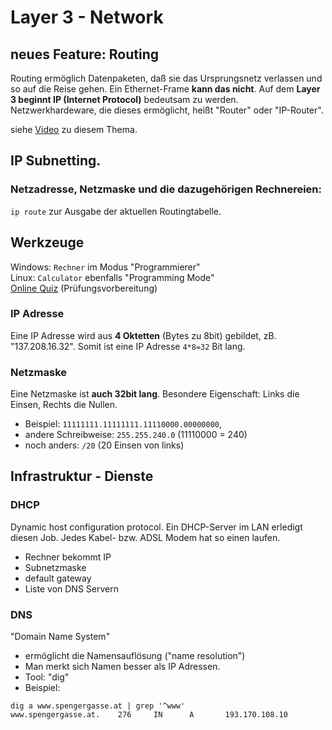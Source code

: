 # Layer 3 - Network

## neues Feature: Routing

Routing ermöglich Datenpaketen, daß sie das Ursprungsnetz verlassen und so auf die Reise gehen. Ein Ethernet-Frame **kann das nicht**. Auf dem **Layer 3 beginnt IP (Internet Protocol)** bedeutsam zu werden. Netzwerkhardeware, die dieses ermöglicht, heißt "Router" oder "IP-Router".

siehe [Video](https://youtu.be/qJsjizuuDB4) zu diesem Thema.

## IP Subnetting.

### Netzadresse, Netzmaske und die dazugehörigen Rechnereien:

`ip route` zur Ausgabe der aktuellen Routingtabelle.

## Werkzeuge
Windows: `Rechner` im Modus "Programmierer"  
Linux: `Calculator` ebenfalls "Programming Mode"  
[Online Quiz](https://www.2cram.com/online-subnet-quiz) (Prüfungsvorbereitung)  

### IP Adresse
Eine IP Adresse wird aus **4 Oktetten** (Bytes zu 8bit) gebildet, zB. "137.208.16.32". Somit ist eine IP Adresse `4*8=32` Bit lang.

### Netzmaske
Eine Netzmaske ist **auch 32bit lang**. Besondere Eigenschaft: Links die Einsen, Rechts die Nullen.  
- Beispiel: `11111111.11111111.11110000.00000000`,  
- andere Schreibweise: `255.255.240.0` (11110000 = 240)  
- noch anders: `/20` (20 Einsen von links)

## Infrastruktur - Dienste

### DHCP
Dynamic host configuration protocol. Ein DHCP-Server im LAN erledigt diesen Job. Jedes Kabel- bzw. ADSL Modem hat so einen laufen.
- Rechner bekommt IP
- Subnetzmaske
- default gateway
- Liste von DNS Servern

### DNS
"Domain Name System"
- ermöglicht die Namensauflösung ("name resolution")
- Man merkt sich Namen besser als IP Adressen.
- Tool: "dig"
- Beispiel:
```
dig a www.spengergasse.at | grep '^www'
www.spengergasse.at.    276     IN      A       193.170.108.10
```
